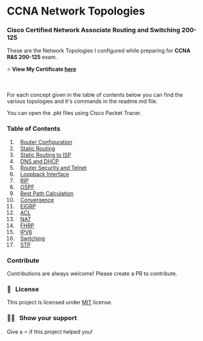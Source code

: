 # CCNA Network Topologies

### Cisco Certified Network Associate Routing and Switching 200-125

These are the Network Topologies I configured while preparing for **CCNA R&S 200-125** exam.

:star: **View My Certificate [here](https://www.youracclaim.com/badges/a8572ef5-da29-460d-bfb8-998c99191aee/public_url)**

&nbsp;

For each concept given in the table of contents below you can find the various topologies and it's commands in the readme.md file.

You can open the .pkt files using Cisco Packet Tracer.

### Table of Contents
01. &nbsp;&nbsp; [Router Configuration](https://github.com/Sumanth-Talluri/CCNA-Network-Topologies/tree/master/01.%20Router%20Configuration)
02. &nbsp;&nbsp; [Static Routing](https://github.com/Sumanth-Talluri/CCNA-Network-Topologies/tree/master/02.%20Static%20Routing)
03. &nbsp;&nbsp; [Static Routing to ISP](https://github.com/Sumanth-Talluri/CCNA-Network-Topologies/tree/master/03.%20Static%20Routing%20to%20ISP)
04. &nbsp;&nbsp; [DNS and DHCP](https://github.com/Sumanth-Talluri/CCNA-Network-Topologies/tree/master/04.%20DNS%20and%20DHCP)
05. &nbsp;&nbsp; [Router Security and Telnet](https://github.com/Sumanth-Talluri/CCNA-Network-Topologies/tree/master/05.%20Router%20Security%20and%20Telnet)
06. &nbsp;&nbsp; [Loopback Interface](https://github.com/Sumanth-Talluri/CCNA-Network-Topologies/tree/master/06.%20Loopback%20Interface)
07. &nbsp;&nbsp; [RIP](https://github.com/Sumanth-Talluri/CCNA-Network-Topologies/tree/master/07.%20RIP)
08. &nbsp;&nbsp; [OSPF](https://github.com/Sumanth-Talluri/CCNA-Network-Topologies/tree/master/08.%20OSPF)
09. &nbsp;&nbsp; [Best Path Calculation](https://github.com/Sumanth-Talluri/CCNA-Network-Topologies/tree/master/09.%20Best%20Path%20Calculation)
10. &nbsp;&nbsp; [Convergence](https://github.com/Sumanth-Talluri/CCNA-Network-Topologies/tree/master/10.%20Convergence)
11. &nbsp;&nbsp; [EIGRP](https://github.com/Sumanth-Talluri/CCNA-Network-Topologies/tree/master/11.%20EIGRP)
12. &nbsp;&nbsp; [ACL](https://github.com/Sumanth-Talluri/CCNA-Network-Topologies/tree/master/12.%20ACL)
13. &nbsp;&nbsp; [NAT](https://github.com/Sumanth-Talluri/CCNA-Network-Topologies/tree/master/13.%20NAT)
14. &nbsp;&nbsp; [FHRP](https://github.com/Sumanth-Talluri/CCNA-Network-Topologies/tree/master/14.%20FHRP)
15. &nbsp;&nbsp; [IPV6](https://github.com/Sumanth-Talluri/CCNA-Network-Topologies/tree/master/15.%20IPV6)
16. &nbsp;&nbsp; [Switching](https://github.com/Sumanth-Talluri/CCNA-Network-Topologies/tree/master/16.%20Switching)
17. &nbsp;&nbsp; [STP](https://github.com/Sumanth-Talluri/CCNA-Network-Topologies/tree/master/17.%20STP)



### Contribute

Contributions are always welcome! Please create a PR to contribute.

### :pencil: &nbsp; License

This project is licensed under [MIT](https://opensource.org/licenses/MIT) license.

### :man_astronaut: &nbsp; Show your support

Give a ⭐️ if this project helped you!

